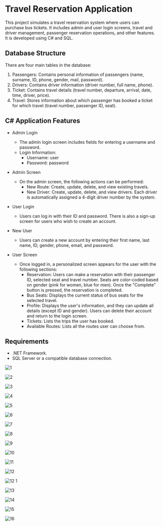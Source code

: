 # Travel Reservation Application

This project simulates a travel reservation system where users can purchase bus tickets. It includes admin and user login screens, travel and driver management, passenger reservation operations, and other features. It is developed using C# and SQL.

## Database Structure

There are four main tables in the database:

1. Passengers: Contains personal information of passengers (name, surname, ID, phone, gender, mail, password).
2. Drivers: Contains driver information (driver number, full name, phone).
3. Ticket: Contains travel details (travel number, departure, arrival, date, time, driver, price).
4. Travel: Stores information about which passenger has booked a ticket for which travel (travel number, passenger ID, seat).

## C# Application Features

- Admin Login
  * The admin login screen includes fields for entering a username and password.
  * Login Information:
    * Username: user
    * Password: password

- Admin Screen
  * On the admin screen, the following actions can be performed:
    * New Route: Create, update, delete, and view existing travels.
    * New Driver: Create, update, delete, and view drivers. Each driver is automatically assigned a 4-digit driver number by the system.

- User Login
  * Users can log in with their ID and password. There is also a sign-up screen for users who wish to create an account. 

- New User
  * Users can create a new account by entering their first name, last name, ID, gender, phone, email, and password.

- User Screen
  * Once logged in, a personalized screen appears for the user with the following sections:
    * Reservation: Users can make a reservation with their passenger ID, selected seat and travel number. Seats are color-coded based on gender (pink for women, blue for men). Once the "Complete" button is pressed, the reservation is completed.
    * Bus Seats: Displays the current status of bus seats for the selected travel.
    * Profile: Displays the user's information, and they can update all details (except ID and gender). Users can delete their account and return to the login screen.
    * Tickets: Lists the trips the user has booked.
    * Available Routes: Lists all the routes user can choose from.

## Requirements
- .NET Framework.
- SQL Server or a compatible database connection.

![1](https://github.com/user-attachments/assets/b351a79f-061e-4c04-a1c5-076d40f876e5)

![2](https://github.com/user-attachments/assets/fb37b5cd-ffaf-4a05-8ab6-1d1050ce04d8)

![3](https://github.com/user-attachments/assets/f773ef85-798b-4f5d-882d-3e1a4e96a261)

![4](https://github.com/user-attachments/assets/e095abea-a728-4269-a0af-24c3342b6ac1)

![5](https://github.com/user-attachments/assets/fb15a7c5-10a2-4e94-b1d8-06729ac838e3)

![6](https://github.com/user-attachments/assets/339bd118-e7b0-45ce-a794-3b76b7096fb3)

![7](https://github.com/user-attachments/assets/b1eac703-f0a7-4391-ab53-1554be27d8fc)

![8](https://github.com/user-attachments/assets/0ede3963-cf7f-48c9-89fb-6e84d523a75e)

![9](https://github.com/user-attachments/assets/04d42502-17ad-4360-b80a-67bfa77c86bd)

![10](https://github.com/user-attachments/assets/4d0d7e3f-4ac2-45f2-a001-8074c6ac080f)

![11](https://github.com/user-attachments/assets/6fa374a2-bcde-4ea4-9171-b2ffc3e4ee47)

![12](https://github.com/user-attachments/assets/bb5c343e-f89f-4241-b01b-63363bb67b13)

![12 1](https://github.com/user-attachments/assets/aaf87f3a-0dc5-4878-8702-fa3fdeedf498)

![13](https://github.com/user-attachments/assets/c3870afa-55a8-406f-a81e-d55ba38f8ffb)

![14](https://github.com/user-attachments/assets/0383736f-e3b2-4957-bf4c-ff9b98cda54c)

![15](https://github.com/user-attachments/assets/70b54bd4-5e4a-47f9-97e6-3f5f1761caa7)

![16](https://github.com/user-attachments/assets/cde4ae2d-7507-48d3-afc8-0fb4139c631a)
